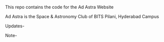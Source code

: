This repo contains the code for the Ad Astra Website

Ad Astra is the Space & Astronomy Club of BITS Pilani, Hyderabad Campus

Updates-

Note- 